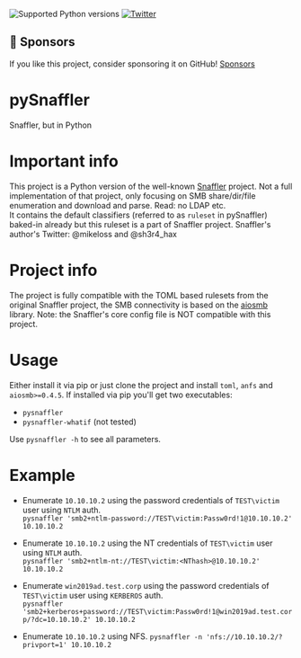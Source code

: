 ![Supported Python versions](https://img.shields.io/badge/python-3.7+-blue.svg) [![Twitter](https://img.shields.io/twitter/follow/skelsec?label=skelsec&style=social)](https://twitter.com/intent/follow?screen_name=skelsec)

## :triangular_flag_on_post: Sponsors

If you like this project, consider sponsoring it on GitHub! [Sponsors](https://github.com/sponsors/skelsec/)

# pySnaffler

Snaffler, but in Python

# Important info
This project is a Python version of the well-known [Snaffler](https://github.com/SnaffCon/Snaffler) project. Not a full implementation of that project, only focusing on SMB share/dir/file enumeration and download and parse. Read: no LDAP etc.  
It contains the default classifiers (referred to as `ruleset` in pySnaffler) baked-in already but this ruleset is a part of Snaffler project.
Snaffler's author's Twitter: @mikeloss and @sh3r4_hax  

# Project info
The project is fully compatible with the TOML based rulesets from the original Snaffler project, the SMB connectivity is based on the [aiosmb](https://github.com/skelsec/aiosmb) library. Note: the Snaffler's core config file is NOT compatible with this project.

# Usage
Either install it via pip or just clone the project and install `toml`, `anfs` and `aiosmb>=0.4.5`.
If installed via pip you'll get two executables: 
- `pysnaffler`
- `pysnaffler-whatif` (not tested)
  
Use `pysnaffler -h` to see all parameters.
# Example
- Enumerate `10.10.10.2` using the password credentials of `TEST\victim` user using `NTLM` auth.  
`pysnaffler 'smb2+ntlm-password://TEST\victim:Passw0rd!1@10.10.10.2' 10.10.10.2`
  
- Enumerate `10.10.10.2` using the NT credentials of `TEST\victim` user using `NTLM` auth.  
`pysnaffler 'smb2+ntlm-nt://TEST\victim:<NThash>@10.10.10.2' 10.10.10.2`
  
- Enumerate `win2019ad.test.corp` using the password credentials of `TEST\victim` user using `KERBEROS` auth.  
`pysnaffler 'smb2+kerberos+password://TEST\victim:Passw0rd!1@win2019ad.test.corp/?dc=10.10.10.2' 10.10.10.2`

- Enumerate `10.10.10.2` using NFS.
`pysnaffler -n 'nfs://10.10.10.2/?privport=1' 10.10.10.2`

